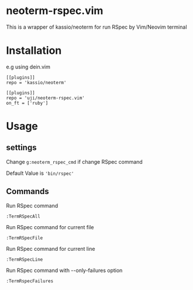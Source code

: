 # neoterm-rspec.vim
This is a wrapper of kassio/neoterm for run RSpec by Vim/Neovim terminal

# Installation
e.g using dein.vim
```
[[plugins]]
repo = 'kassio/neoterm'

[[plugins]]
repo = 'uji/neoterm-rspec.vim'
on_ft = ['ruby']
```

# Usage
## settings
Change `g:neoterm_rspec_cmd` if change RSpec command

Default Value is `'bin/rspec'`

## Commands
Run RSpec command
```
:TermRSpecAll
```

Run RSpec command for current file
```
:TermRSpecFile
```

Run RSpec command for current line
```
:TermRSpecLine
```

Run RSpec command with --only-failures option
```
:TermRspecFailures
```
